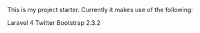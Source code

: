 This is my project starter.  Currently it makes use of the following:

Laravel 4
Twitter Bootstrap 2.3.2